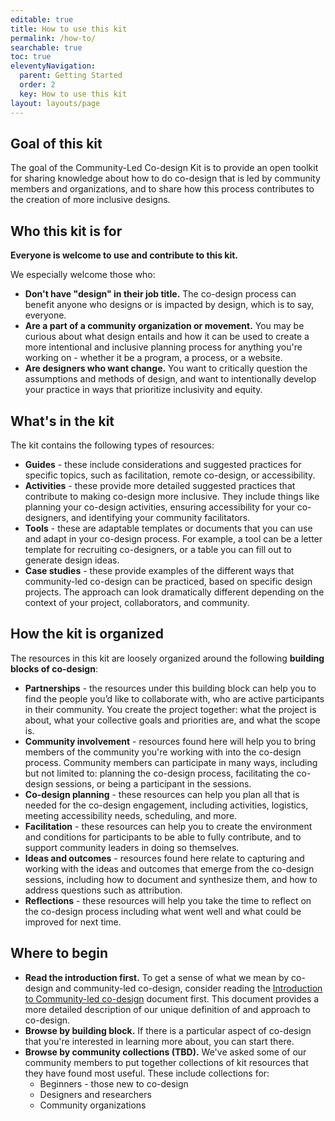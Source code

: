 ```yaml
---
editable: true
title: How to use this kit
permalink: /how-to/
searchable: true
toc: true
eleventyNavigation:
  parent: Getting Started
  order: 2
  key: How to use this kit
layout: layouts/page
---
```

## Goal of this kit

The goal of the Community-Led Co-design Kit is to provide an open toolkit for sharing knowledge about how to do
co-design that is led by community members and organizations, and to share how this process contributes to the creation
of more inclusive designs.

## Who this kit is for

**Everyone is welcome to use and contribute to this kit.**

We especially welcome those who:

* **Don't have "design" in their job title.** The co-design process can benefit anyone who designs or is impacted by
design, which is to say, everyone.
* **Are a part of a community organization or movement.** You may be curious about what design entails and how it can be
used to create a more intentional and inclusive planning process for anything you're working on - whether it be a
program, a process, or a website.
* **Are designers who want change.** You want to critically question the assumptions and methods of design, and want to
intentionally develop your practice in ways that prioritize inclusivity and equity.

## What's in the kit

The kit contains the following types of resources:

* **Guides** - these include considerations and suggested practices for specific topics, such as facilitation, remote
co-design, or accessibility.
* **Activities** - these provide more detailed suggested practices that contribute to making co-design more inclusive.
They include things like planning your co-design activities, ensuring accessibility for your co-designers, and
identifying your community facilitators.
* **Tools** - these are adaptable templates or documents that you can use and adapt in your co-design process. For
example, a tool can be a letter template for recruiting co-designers, or a table you can fill out to generate design
ideas.
* **Case studies** - these provide examples of the different ways that community-led co-design can be practiced, based
on specific design projects. The approach can look dramatically different depending on the context of your project,
collaborators, and community.

## How the kit is organized

The resources in this kit are loosely organized around the following **building blocks of co-design**:

* **Partnerships** - the resources under this building block can help you to find the people you’d like to collaborate
with, who are active participants in their community. You create the project together: what the project is about, what
your collective goals and priorities are, and what the scope is.
* **Community involvement** - resources found here will help you to bring members of the community you're working with
into the co-design process. Community members can participate in many ways, including but not limited to: planning the
co-design process, facilitating the co-design sessions, or being a participant in the sessions.
* **Co-design planning** - these resources can help you plan all that is needed for the co-design engagement, including
activities, logistics, meeting accessibility needs, scheduling, and more.
* **Facilitation** - these resources can help you to create the environment and conditions for participants to be able
to fully contribute, and to support community leaders in doing so themselves.
* **Ideas and outcomes** - resources found here relate to capturing and working with the ideas and outcomes that emerge
from the co-design sessions, including how to document and synthesize them, and how to address questions such as
attribution.
* **Reflections** - these resources will help you take the time to reflect on the co-design process including what went
well and what could be improved for next time.

## Where to begin

* **Read the introduction first.** To get a sense of what we mean by co-design and community-led co-design, consider
reading the [Introduction to Community-led co-design](/introduction/) document first. This document provides a more
detailed description of our unique definition of and approach to co-design.
* **Browse by building block.** If there is a particular aspect of co-design that you're interested in learning more
about, you can start there.
* **Browse by community collections (TBD).** We've asked some of our community members to put together collections of
kit resources that they have found most useful. These include collections for:
  * Beginners - those new to co-design
  * Designers and researchers
  * Community organizations
